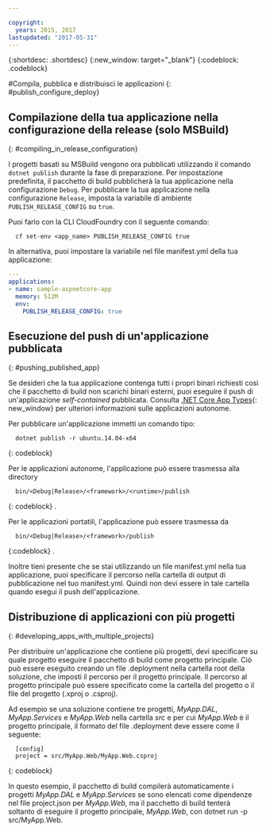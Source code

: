 ```yaml
---

copyright:
  years: 2015, 2017
lastupdated: "2017-05-31"
---
```


{:shortdesc: .shortdesc}
{:new_window: target="_blank"}
{:codeblock: .codeblock}


#Compila, pubblica e distribuisci le applicazioni
{: #publish_configure_deploy}

## Compilazione della tua applicazione nella configurazione della release (solo MSBuild)
{: #compiling_in_release_configuration}

I progetti basati su MSBuild vengono ora pubblicati utilizzando il comando `dotnet publish` durante la fase di preparazione.  Per impostazione predefinita, il pacchetto di build pubblicherà la tua applicazione nella configurazione `Debug`.
Per pubblicare la tua applicazione nella configurazione `Release`, imposta la variabile di ambiente `PUBLISH_RELEASE_CONFIG` su `true`.

Puoi farlo con la CLI CloudFoundry con il seguente comando:

```shell
  cf set-env <app_name> PUBLISH_RELEASE_CONFIG true
```

In alternativa, puoi impostare la variabile nel file manifest.yml della tua applicazione:

```yml
---
applications:
- name: sample-aspnetcore-app
  memory: 512M
  env:
    PUBLISH_RELEASE_CONFIG: true
```

## Esecuzione del push di un'applicazione pubblicata
{: #pushing_published_app}

Se desideri che la tua applicazione contenga tutti i propri binari richiesti così che il pacchetto di build non scarichi
binari esterni, puoi eseguire il push di un'applicazione *self-contained* pubblicata.  Consulta
[.NET Core App Types](https://docs.microsoft.com/en-us/dotnet/articles/core/app-types){: new_window}
per ulteriori informazioni sulle applicazioni autonome.

Per pubblicare un'applicazione immetti un comando tipo:
```
  dotnet publish -r ubuntu.14.04-x64
```
{: codeblock}

Per le applicazioni autonome, l'applicazione può essere trasmessa alla directory
```
  bin/<Debug|Release>/<framework>/<runtime>/publish
```
{: codeblock}
.

Per le applicazioni portatili, l'applicazione può essere trasmessa da
```
  bin/<Debug|Release>/<framework>/publish
```
{:codeblock}
.

Inoltre tieni presente che se stai utilizzando un file manifest.yml nella tua applicazione, puoi specificare il percorso nella cartella di output di pubblicazione nel tuo manifest.yml.  Quindi non devi essere in tale cartella quando esegui il push dell'applicazione.

## Distribuzione di applicazioni con più progetti
{: #developing_apps_with_multiple_projects}

Per distribuire un'applicazione che contiene più progetti, devi specificare su quale progetto eseguire il pacchetto di build come progetto principale. Ciò può essere eseguito creando un file .deployment nella cartella root della soluzione, che imposti il percorso per il progetto principale. Il percorso al progetto principale può essere specificato come la cartella del progetto o il file del progetto (.xproj o .csproj).

Ad esempio se una soluzione contiene tre progetti, *MyApp.DAL*, *MyApp.Services* e *MyApp.Web* nella cartella *src* e per cui *MyApp.Web* è il progetto principale, il formato del file .deployment deve essere come il seguente:
```
  [config]
  project = src/MyApp.Web/MyApp.Web.csproj
```
{: codeblock}

In questo esempio, il pacchetto di build compilerà automaticamente i progetti *MyApp.DAL* e *MyApp.Services* se sono elencati come dipendenze nel file project.json per *MyApp.Web*, ma il pacchetto di build tenterà soltanto di eseguire il progetto principale, *MyApp.Web*, con dotnet run -p src/MyApp.Web.
